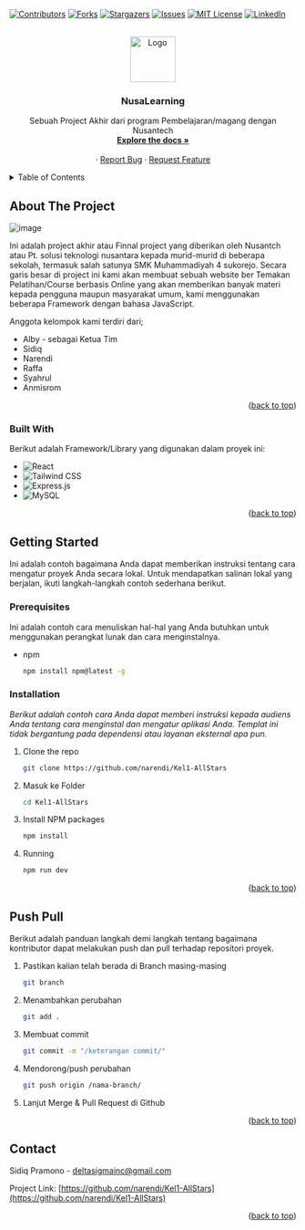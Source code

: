 
<a name="readme-top"></a>

[![Contributors][contributors-shield]][contributors-url]
[![Forks][forks-shield]][forks-url]
[![Stargazers][stars-shield]][stars-url]
[![Issues][issues-shield]][issues-url]
[![MIT License][license-shield]][license-url]
[![LinkedIn][linkedin-shield]][linkedin-url]



<!-- PROJECT LOGO -->
<br />
<div align="center">
  <a href="https://https://github.com/narendi/Kel1-AllStars">
    <img src="https://ndp.nusantech.com/_next/image?url=%2Fstatic%2Fimages%2Flogo%2Flogo.svg&w=256&q=75" alt="Logo" width="80" height="80">
  </a>

  <h3 align="center">NusaLearning</h3>

  <p align="center">
    Sebuah Project Akhir dari program Pembelajaran/magang dengan Nusantech
    <br />
    <a href="https://github.com/narendi/Kel1-AllStars/blob/main/READme.md"><strong>Explore the docs »</strong></a>
    <br />
    <br />
    ·
    <a href="mailto:deltasigmainc@gmail.com">Report Bug</a>
    ·
    <a href="mailto:deltasigmainc@gmail.com">Request Feature</a>
  </p>
</div>



<!-- TABLE OF CONTENTS -->
<details>
  <summary>Table of Contents</summary>
  <ol>
    <li>
      <a href="#about-the-project">About The Project</a>
      <ul>
        <li><a href="#built-with">Built With</a></li>
      </ul>
    </li>
    <li>
      <a href="#getting-started">Getting Started</a>
      <ul>
        <li><a href="#prerequisites">Prerequisites</a></li>
        <li><a href="#installation">Installation</a></li>
      </ul>
    </li>
    <li><a href="#push-pull">push & pull</a></li>
    <li><a href="#contact">Contact</a></li>
  </ol>
</details>



<!-- ABOUT THE PROJECT -->
## About The Project

![image](https://github.com/narendi/Kel1-AllStars/assets/117287328/613b308c-733c-4dc5-b58c-ae11fa7e9c2d)


Ini adalah project akhir atau Finnal project yang diberikan oleh Nusantch atau Pt. solusi teknologi nusantara kepada murid-murid di beberapa sekolah, termasuk salah satunya SMK Muhammadiyah 4 sukorejo. Secara garis besar di project ini kami akan membuat sebuah website ber Temakan Pelatihan/Course berbasis Online yang akan memberikan banyak materi kepada pengguna maupun masyarakat umum, kami menggunakan beberapa Framework dengan bahasa JavaScript. 


Anggota kelompok kami terdiri dari;
* Alby - sebagai Ketua Tim
* Sidiq
* Narendi
* Raffa
* Syahrul
* Anmisrom


<p align="right">(<a href="#readme-top">back to top</a>)</p>



### Built With

Berikut adalah Framework/Library yang digunakan dalam proyek ini:

* ![React](https://img.shields.io/badge/-React-blue?style=flat-square&logo=react&logoColor=white)
* ![Tailwind CSS](https://img.shields.io/badge/-Tailwind_CSS-38B2AC?style=flat-square&logo=tailwind-css&logoColor=white)
* ![Express.js](https://img.shields.io/badge/-Express.js-000000?style=flat-square&logo=express&logoColor=white)
* ![MySQL](https://img.shields.io/badge/-MySQL-4479A1?style=flat-square&logo=mysql&logoColor=white)


<p align="right">(<a href="#readme-top">back to top</a>)</p>



<!-- GETTING STARTED -->
## Getting Started

Ini adalah contoh bagaimana Anda dapat memberikan instruksi tentang cara mengatur proyek Anda secara lokal. Untuk mendapatkan salinan lokal yang berjalan, ikuti langkah-langkah contoh sederhana berikut.


### Prerequisites

Ini adalah contoh cara menuliskan hal-hal yang Anda butuhkan untuk menggunakan perangkat lunak dan cara menginstalnya.
* npm
  ```sh
  npm install npm@latest -g
  ```

### Installation

_Berikut adalah contoh cara Anda dapat memberi instruksi kepada audiens Anda tentang cara menginstal dan mengatur aplikasi Anda. Templat ini tidak bergantung pada dependensi atau layanan eksternal apa pun._

1. Clone the repo
   ```sh
   git clone https://github.com/narendi/Kel1-AllStars
   ```
2. Masuk ke Folder
   ```sh
   cd Kel1-AllStars
   ```
3. Install NPM packages
   ```sh
   npm install
   ```
3. Running
   ```sh
   npm run dev
   ```

<p align="right">(<a href="#readme-top">back to top</a>)</p>


<!-- CONTRIBUTING -->
## Push Pull

Berikut adalah panduan langkah demi langkah tentang bagaimana kontributor dapat melakukan push dan pull terhadap repositori proyek.

1. Pastikan kalian telah berada di Branch masing-masing
   ```sh
   git branch
   ```
2. Menambahkan perubahan
   ```sh
   git add .
   ```
3. Membuat commit
   ```sh
   git commit -m "/keterangan commit/"
   ```
4. Mendorong/push perubahan
   ```sh
   git push origin /nama-branch/
   ```
5. Lanjut Merge & Pull Request di Github 

<p align="right">(<a href="#readme-top">back to top</a>)</p>




<!-- CONTACT -->
## Contact

Sidiq Pramono  - deltasigmainc@gmail.com

Project Link: [https://github.com/narendi/Kel1-AllStars](https://github.com/narendi/Kel1-AllStars)

<p align="right">(<a href="#readme-top">back to top</a>)</p>



<!-- MARKDOWN LINKS & IMAGES -->
<!-- https://www.markdownguide.org/basic-syntax/#reference-style-links -->
[contributors-shield]: https://img.shields.io/github/contributors/othneildrew/Best-README-Template.svg?style=for-the-badge
[contributors-url]: https://github.com/othneildrew/Best-README-Template/graphs/contributors
[forks-shield]: https://img.shields.io/github/forks/othneildrew/Best-README-Template.svg?style=for-the-badge
[forks-url]: https://github.com/othneildrew/Best-README-Template/network/members
[stars-shield]: https://img.shields.io/github/stars/othneildrew/Best-README-Template.svg?style=for-the-badge
[stars-url]: https://github.com/othneildrew/Best-README-Template/stargazers
[issues-shield]: https://img.shields.io/github/issues/othneildrew/Best-README-Template.svg?style=for-the-badge
[issues-url]: https://github.com/othneildrew/Best-README-Template/issues
[license-shield]: https://img.shields.io/github/license/othneildrew/Best-README-Template.svg?style=for-the-badge
[license-url]: https://github.com/othneildrew/Best-README-Template/blob/master/LICENSE.txt
[linkedin-shield]: https://img.shields.io/badge/-LinkedIn-black.svg?style=for-the-badge&logo=linkedin&colorB=555
[linkedin-url]: https://linkedin.com/in/othneildrew
[product-screenshot]: images/screenshot.png
[Next.js]: https://img.shields.io/badge/next.js-000000?style=for-the-badge&logo=nextdotjs&logoColor=white
[Next-url]: https://nextjs.org/
[React.js]: https://img.shields.io/badge/React-20232A?style=for-the-badge&logo=react&logoColor=61DAFB
[React-url]: https://reactjs.org/
[Vue.js]: https://img.shields.io/badge/Vue.js-35495E?style=for-the-badge&logo=vuedotjs&logoColor=4FC08D
[Vue-url]: https://vuejs.org/
[Angular.io]: https://img.shields.io/badge/Angular-DD0031?style=for-the-badge&logo=angular&logoColor=white
[Angular-url]: https://angular.io/
[Svelte.dev]: https://img.shields.io/badge/Svelte-4A4A55?style=for-the-badge&logo=svelte&logoColor=FF3E00
[Svelte-url]: https://svelte.dev/
[Laravel.com]: https://img.shields.io/badge/Laravel-FF2D20?style=for-the-badge&logo=laravel&logoColor=white
[Laravel-url]: https://laravel.com
[Bootstrap.com]: https://img.shields.io/badge/Bootstrap-563D7C?style=for-the-badge&logo=bootstrap&logoColor=white
[Bootstrap-url]: https://getbootstrap.com
[JQuery.com]: https://img.shields.io/badge/jQuery-0769AD?style=for-the-badge&logo=jquery&logoColor=white

